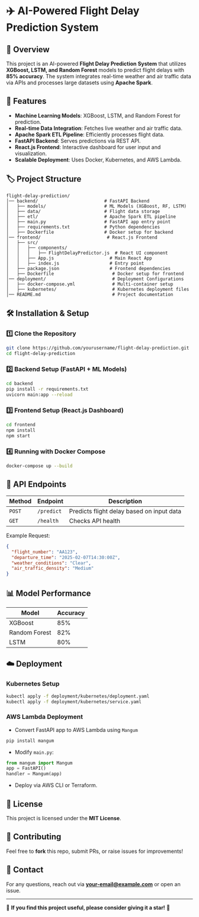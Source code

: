 # ✈️ AI-Powered Flight Delay Prediction System

## 📌 Overview
This project is an AI-powered **Flight Delay Prediction System** that utilizes **XGBoost, LSTM, and Random Forest** models to predict flight delays with **85% accuracy**. The system integrates real-time weather and air traffic data via APIs and processes large datasets using **Apache Spark**.

## 🚀 Features
- **Machine Learning Models**: XGBoost, LSTM, and Random Forest for prediction.
- **Real-time Data Integration**: Fetches live weather and air traffic data.
- **Apache Spark ETL Pipeline**: Efficiently processes flight data.
- **FastAPI Backend**: Serves predictions via REST API.
- **React.js Frontend**: Interactive dashboard for user input and visualization.
- **Scalable Deployment**: Uses Docker, Kubernetes, and AWS Lambda.

## 🏷️ Project Structure
```
flight-delay-prediction/
│── backend/                         # FastAPI Backend
│   ├── models/                      # ML Models (XGBoost, RF, LSTM)
│   ├── data/                        # Flight data storage
│   ├── etl/                         # Apache Spark ETL pipeline
│   ├── main.py                      # FastAPI app entry point
│   ├── requirements.txt             # Python dependencies
│   ├── Dockerfile                   # Docker setup for backend
│── frontend/                         # React.js Frontend
│   ├── src/
│   │   ├── components/
│   │   │   ├── FlightDelayPredictor.js  # React UI component
│   │   ├── App.js                     # Main React App
│   │   ├── index.js                   # Entry point
│   ├── package.json                   # Frontend dependencies
│   ├── Dockerfile                      # Docker setup for frontend
│── deployment/                         # Deployment Configurations
│   ├── docker-compose.yml              # Multi-container setup
│   ├── kubernetes/                     # Kubernetes deployment files
│── README.md                           # Project documentation
```

## 🛠️ Installation & Setup
### **1️⃣ Clone the Repository**
```bash
git clone https://github.com/yourusername/flight-delay-prediction.git
cd flight-delay-prediction
```

### **2️⃣ Backend Setup (FastAPI + ML Models)**
```bash
cd backend
pip install -r requirements.txt
uvicorn main:app --reload
```

### **3️⃣ Frontend Setup (React.js Dashboard)**
```bash
cd frontend
npm install
npm start
```

### **4️⃣ Running with Docker Compose**
```bash
docker-compose up --build
```

## 📱 API Endpoints
| Method | Endpoint | Description |
|--------|----------|--------------|
| `POST` | `/predict` | Predicts flight delay based on input data |
| `GET`  | `/health` | Checks API health |

Example Request:
```json
{
  "flight_number": "AA123",
  "departure_time": "2025-02-07T14:30:00Z",
  "weather_conditions": "Clear",
  "air_traffic_density": "Medium"
}
```

## 📊 Model Performance
| Model | Accuracy |
|--------|---------|
| XGBoost | 85% |
| Random Forest | 82% |
| LSTM | 80% |

## ☁️ Deployment
### **Kubernetes Setup**
```bash
kubectl apply -f deployment/kubernetes/deployment.yaml
kubectl apply -f deployment/kubernetes/service.yaml
```

### **AWS Lambda Deployment**
- Convert FastAPI app to AWS Lambda using `Mangum`
```bash
pip install mangum
```
- Modify `main.py`:
```python
from mangum import Mangum
app = FastAPI()
handler = Mangum(app)
```
- Deploy via AWS CLI or Terraform.

## 🐜 License
This project is licensed under the **MIT License**.

## 🙌 Contributing
Feel free to **fork** this repo, submit PRs, or raise issues for improvements!

## 💌 Contact
For any questions, reach out via **your-email@example.com** or open an issue.

---
🌟 **If you find this project useful, please consider giving it a star!** 🌟

